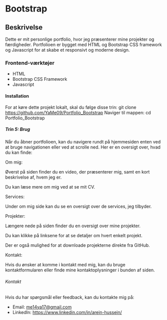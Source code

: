 # Bootstrap
## Beskrivelse
Dette er mit personlige portfolio, hvor jeg præsenterer mine projekter og færdigheder. Portfolioen er bygget med HTML og Bootstrap CSS framework og Javascript for at skabe et responsivt og moderne design.
### Frontend-værktøjer
- HTML
- Bootstrap CSS Framework
- Javascript
#### Installation
For at køre dette projekt lokalt, skal du følge disse trin:
git clone https://github.com/YaMe09/Portfolio_Bootstrap
Naviger til mappen:
cd Portfolio_Bootstrap
##### Trin 5: Brug
Når du åbner portfolioen, kan du navigere rundt på hjemmesiden enten ved at bruge navigationen eller ved at scrolle ned. Her er en oversigt over, hvad du kan finde:

Om mig:

Øverst på siden finder du en video, der præsenterer mig, samt en kort beskrivelse af, hvem jeg er.

Du kan læse mere om mig ved at se mit CV.

Services:

Under om mig side kan du se en oversigt over de services, jeg tilbyder.

Projekter:

Længere nede på siden finder du en oversigt over mine projekter.

Du kan klikke på linksene for at se detaljer om hvert enkelt projekt.

Der er også mulighed for at downloade projekterne direkte fra GitHub.

Kontakt:

Hvis du ønsker at komme i kontakt med mig, kan du bruge kontaktformularen eller finde mine kontaktoplysninger i bunden af siden.
###### Kontakt
Hvis du har spørgsmål eller feedback, kan du kontakte mig på:
- Email: me14ya17@gmail.com
- LinkedIn: https://www.linkedin.com/in/arein-hussein/ 
